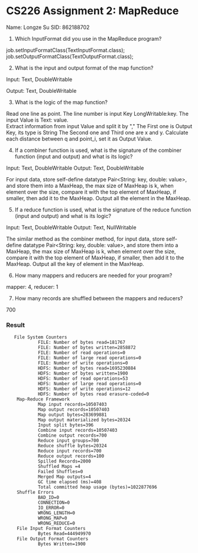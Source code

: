 # CS226 Assignment 2: MapReduce

Name: Longze Su SID: 862188702

1. Which InputFormat did you use in the MapReduce program?

job.setInputFormatClass(TextInputFormat.class);
job.setOutputFormatClass(TextOutputFormat.class);

2. What is the input and output format of the map function?

Input: Text, DoubleWritable

Output: Text, DoubleWritable

3. What is the logic of the map function?

Read one line as point. 
The line number is input Key LongWritable:key.
The input Value is Text: value.  
Extract information from input Value and split it by "," 
The First one is Output Key, its type is String
The Second one and Third one are x and y. 
Calculate each distance between q and point_i, set it as Output Value. 

4. If a combiner function is used, what is the signature of the combiner function (input and
output) and what is its logic?

Input: Text, DoubleWritable 
Output: Text, DoubleWritable

For input data, store self-define datatype Pair<String: key, double: value>, and store them into a MaxHeap, the max size of MaxHeap is k, when element over the size, compare it with the top element of MaxHeap, if smaller, then add it to the MaxHeap. Output all the element in the MaxHeap. 


5. If a reduce function is used, what is the signature of the reduce function (input and
output) and what is its logic?

Input: Text, DoubleWritable 
Output: Text, NullWritable

The similar method as the combiner method, for input data, store self-define datatype Pair<String: key, double: value>, and store them into a MaxHeap, the max size of MaxHeap is k, when element over the size, compare it with the top element of MaxHeap, if smaller, then add it to the MaxHeap. Output all the key of element in the MaxHeap.

6. How many mappers and reducers are needed for your program?

mapper: 4, reducer: 1

7. How many records are shuffled between the mappers and reducers?

700

### Result

       File System Counters
                FILE: Number of bytes read=181767
                FILE: Number of bytes written=2858872
                FILE: Number of read operations=0
                FILE: Number of large read operations=0
                FILE: Number of write operations=0
                HDFS: Number of bytes read=1695230884
                HDFS: Number of bytes written=1900
                HDFS: Number of read operations=53
                HDFS: Number of large read operations=0
                HDFS: Number of write operations=12
                HDFS: Number of bytes read erasure-coded=0
        Map-Reduce Framework
                Map input records=10507403
                Map output records=10507403
                Map output bytes=283699881
                Map output materialized bytes=20324
                Input split bytes=396
                Combine input records=10507403
                Combine output records=700
                Reduce input groups=700
                Reduce shuffle bytes=20324
                Reduce input records=700
                Reduce output records=100
                Spilled Records=2000
                Shuffled Maps =4
                Failed Shuffles=0
                Merged Map outputs=4
                GC time elapsed (ms)=408
                Total committed heap usage (bytes)=1022877696
        Shuffle Errors
                BAD_ID=0
                CONNECTION=0
                IO_ERROR=0
                WRONG_LENGTH=0
                WRONG_MAP=0
                WRONG_REDUCE=0
        File Input Format Counters
                Bytes Read=444949970
        File Output Format Counters
                Bytes Written=1900
